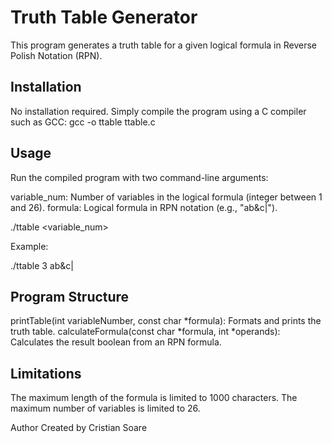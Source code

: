 # Truth Table Generator

This program generates a truth table for a given logical formula in Reverse Polish Notation (RPN).

## Installation

No installation required. Simply compile the program using a C compiler such as GCC:
gcc -o ttable ttable.c

## Usage
Run the compiled program with two command-line arguments:

variable_num: Number of variables in the logical formula (integer between 1 and 26).
formula: Logical formula in RPN notation (e.g., "ab&c|").

./ttable <variable_num> <formula>

Example:

./ttable 3 ab&c|

## Program Structure
printTable(int variableNumber, const char *formula): Formats and prints the truth table.
calculateFormula(const char *formula, int *operands): Calculates the result boolean from an RPN formula.

## Limitations
The maximum length of the formula is limited to 1000 characters.
The maximum number of variables is limited to 26.

Author
Created by Cristian Soare
